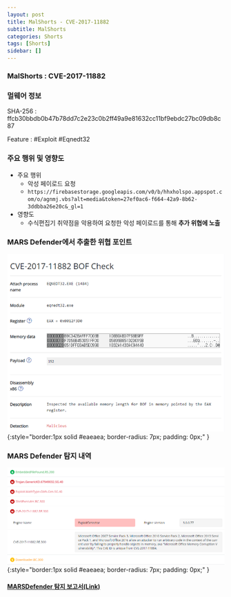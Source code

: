 ```yaml
---
layout: post
title: MalShorts - CVE-2017-11882
subtitle: MalShorts
categories: Shorts
tags: [Shorts]
sidebar: []
---
```

### MalShorts : CVE-2017-11882

### **멀웨어 정보**

SHA-256 : ffcb30bbdb0b47b78dd7c2e23c0b2ff49a9e81632cc11bf9ebdc27bc09db8c87

Feature : #Exploit #Eqnedt32



### 주요 행위 및 영향도

- 주요 행위
    - 악성 페이로드 요청
    - `https://firebasestorage.googleapis.com/v0/b/hhxholspo.appspot.com/o/agnmj.vbs?alt=media&token=27ef0ac6-f664-42a9-8b62-3ddbba26e20c&_gl=1`
- 영향도
    - 수식편집기 취약점을 악용하여 요청한 악성 페이로드를 통해 **추가 위협에 노출**



### **MARS Defender에서 추출한 위협 포인트**

![image-20230918-052249.png](/assets/images/MalShorts-CVE-2017-11882/image-20230918-052249.png){:style="border:1px solid #eaeaea; border-radius: 7px; padding: 0px;" }


### **MARS Defender 탐지 내역**

![image-20230918-052354.png](/assets/images/MalShorts-CVE-2017-11882/image-20230918-052354.png){:style="border:1px solid #eaeaea; border-radius: 7px; padding: 0px;" }
#### [MARSDefender 탐지 보고서(Link)](https://marsdefender.seculetter.com/?hash=ffcb30bbdb0b47b78dd7c2e23c0b2ff49a9e81632cc11bf9ebdc27bc09db8c87)